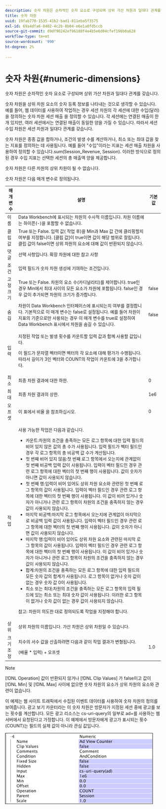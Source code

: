 ```yaml
---
description: 숫자 차원은 순차적인 숫자 요소로 구성되며 상위 가산 차원과 일대다 관계를 갖습니다.
title: 숫자 차원
uuid: 19fab770-1535-41b2-bad1-811eba5f3575
exl-id: 69a4dfa6-8402-4c2b-8b04-e6e1a0fd5ccb
source-git-commit: d9df90242ef96188f4e4b5e6d04cfef196b0a628
workflow-type: tm+mt
source-wordcount: '990'
ht-degree: 2%

---
```


# 숫자 차원{#numeric-dimensions}

숫자 차원은 순차적인 숫자 요소로 구성되며 상위 가산 차원과 일대다 관계를 갖습니다.

숫자 차원을 상위 차원 요소의 숫자 등록 정보를 나타내는 것으로 생각할 수 있습니다. 예를 들어, 웹 데이터를 사용하여 작업하는 경우 세션 차원의 각 세션에 대한 수입(달러)을 정의하는 숫자 차원 세션 매출 을 정의할 수 있습니다. 각 세션에는 연결된 매출이 한 개 있지만, 여러 세션에서는 연결된 매출이 동일한 양을 가질 수 있습니다. 따라서 세션 수입 차원은 세션 차원과 일대다 관계를 갖습니다.

숫자 차원은 종종 값을 합하거나, 조건의 발생 수를 계산하거나, 최소 또는 최대 값을 찾는 지표를 정의하는 데 사용됩니다. 예를 들어 &quot;수입&quot;이라는 지표는 세션 매출 차원을 사용하여 정의할 수 있습니다.sum(Session_Revenue, Session). 이러한 방식으로 정의된 경우 수입 지표는 선택한 세션의 총 매출액 양을 제공합니다.

숫자 차원은 다른 차원의 상위 차원이 될 수 없습니다.

숫자 차원은 다음 매개 변수로 정의됩니다.

<table id="table_15B849DD0BFC4D57AD6CF28898901324"> 
 <thead> 
  <tr> 
   <th colname="col1" class="entry"> 매개 변수 </th> 
   <th colname="col2" class="entry"> 설명 </th> 
   <th colname="col3" class="entry"> 기본값 </th> 
  </tr> 
 </thead>
 <tbody> 
  <tr> 
   <td colname="col1"> 이름 </td> 
   <td colname="col2"> Data Workbench에 표시되는 차원의 수사적 이름입니다. 차원 이름에는 하이픈(-)을 포함할 수 없습니다. </td> 
   <td colname="col3"> </td> 
  </tr> 
  <tr> 
   <td colname="col1"> 클립 값 </td> 
   <td colname="col2"> True 또는 False. 입력 값( 작업 후)을 Min과 Max 값 간에 클리핑할지 여부를 지정합니다. [클립 값]이 true이면 값이 해당 범위로 잘립니다. 클립 값이 false이면 상위 차원의 요소에 대해 값이 반환되지 않습니다. </td> 
   <td colname="col3"> </td> 
  </tr> 
  <tr> 
   <td colname="col1"> 댓글 </td> 
   <td colname="col2"> 선택 사항입니다. 확장 차원에 대한 참고 사항 </td> 
   <td colname="col3"> </td> 
  </tr> 
  <tr> 
   <td colname="col1"> 조건 </td> 
   <td colname="col2"> 입력 필드가 숫자 차원 생성에 기여하는 조건입니다. </td> 
   <td colname="col3"> </td> 
  </tr> 
  <tr> 
   <td colname="col1"> 고정 크기 </td> 
   <td colname="col2"> True 또는 False. 차원의 요소 수(카디널리티)를 제어합니다. true인 경우 Min에서 최대 사이의 모든 요소가 차원에 포함됩니다. false인 경우 값이 추가되면 차원의 크기가 증가합니다. </td> 
   <td colname="col3"> false </td> 
  </tr> 
  <tr> 
   <td colname="col1"> 숨김 </td> 
   <td colname="col2"> 차원이 Data Workbench 인터페이스에 표시되는지 여부를 결정합니다. 기본적으로 이 매개 변수는 false로 설정됩니다. 예를 들어 차원이 지표의 기준으로만 사용되는 경우 이 매개 변수를 true로 설정하여 Data Workbench 표시에서 차원을 숨길 수 있습니다. </td> 
   <td colname="col3"> false </td> 
  </tr> 
  <tr> 
   <td colname="col1"> 입력 </td> 
   <td colname="col2"> <p>지정된 작업 또는 발생 횟수를 카운트할 입력 값과 함께 사용할 값입니다. </p> <p> 이 필드가 문자열 벡터이면 벡터의 각 요소에 대해 평가가 수행됩니다. 따라서 길이가 3인 벡터와 COUNT의 작업이 카운트에 3을 추가합니다. </p> </td> 
   <td colname="col3"> </td> 
  </tr> 
  <tr> 
   <td colname="col1"> 최소 </td> 
   <td colname="col2"> 최종 차원 결과에 대한 하한. </td> 
   <td colname="col3"> 0 </td> 
  </tr> 
  <tr> 
   <td colname="col1"> 최대 </td> 
   <td colname="col2"> 최종 차원 결과의 상한. </td> 
   <td colname="col3"> 1e6 </td> 
  </tr> 
  <tr> 
   <td colname="col1"> 오프셋 </td> 
   <td colname="col2"> 이 표에서 비율 을 참조하십시오. </td> 
   <td colname="col3"> 0 </td> 
  </tr> 
  <tr> 
   <td colname="col1"> 작업 </td> 
   <td colname="col2"> <p>사용 가능한 작업은 다음과 같습니다. </p> <p> 
     <ul id="ul_E04733E5E8824A2BAAB90D9356078D99"> 
      <li id="li_CAEE9167D45540BEAC538345F250B509"> 카운트:차원의 조건을 충족하는 모든 로그 항목에 대한 <span class="wintitle"> 입력</span> 필드의 비어 있지 않은 값의 총 수가 사용됩니다. <span class="wintitle"> 입력</span> 필드가 벡터 필드인 경우 각 로그 항목의 총 비공백 값 수가 계산됩니다. </li> 
      <li id="li_64A4D671E78642BD9A9334F8098450B9"> 첫 번째 비어 있지 않음:첫 번째 로그 항목에서 오는지에 관계없이 첫 번째 비공백 입력 값이 사용됩니다. <span class="wintitle"> 입력</span>이 벡터 필드인 경우 관련 로그 항목에 대한 벡터의 첫 번째 행이 사용됩니다. 값이 숫자가 아니면 값이 사용되지 않습니다. </li> 
      <li id="li_C967964729BD4A638FF78D8883CE513F"> 첫 번째 행:입력이 비어 있어도 상위 차원 요소와 관련된 첫 번째 로그 항목의 값이 사용됩니다. <span class="wintitle"> 입력</span>이 벡터 필드인 경우 관련 로그 항목에 대한 벡터의 첫 번째 행이 사용됩니다. 이 값이 비어 있거나 숫자가 아니거나 관련 로그 항목이 차원의 조건을 충족하지 않는 경우 값이 사용되지 않습니다. </li> 
      <li id="li_74171B17F480478B8547E1A361B22DA4"> 마지막 비공백:마지막 로그 항목에서 오는지에 관계없이 마지막으로 비공백 입력 값이 사용됩니다. <span class="wintitle"> 입력</span>이 벡터 필드인 경우 관련 로그 항목에 대한 벡터의 첫 번째 행이 사용됩니다. 값이 숫자가 아니면 값이 사용되지 않습니다. </li> 
      <li id="li_1253ECF507BD4BBF97CBB2FA12915045"> 마지막 행:입력이 비어 있어도 상위 차원 요소와 관련된 마지막 로그 항목의 값이 사용됩니다. <span class="wintitle"> 입력</span>이 벡터 필드인 경우 관련 로그 항목에 대한 벡터의 첫 번째 행이 사용됩니다. 이 값이 비어 있거나 숫자가 아니거나 관련 로그 항목이 차원의 조건을 충족하지 않는 경우 값이 사용되지 않습니다. </li> 
      <li id="li_20819E3944544F98853D6A02814F47B2"> 합계:차원의 조건을 충족하는 모든 로그 항목에 대한 <span class="wintitle"> 입력</span> 필드의 모든 숫자 값의 합계가 사용됩니다. 로그 항목이 없거나 숫자 값이 없는 경우 숫자 값 0이 사용됩니다. </li> 
      <li id="li_086C2E57604B4645A9203A984C6F9A04">최소 또는 최대:차원의 조건을 충족하는 모든 로그 항목의 <span class="wintitle"> 입력</span> 필드에 있는 최소 또는 최대 숫자 값이 사용됩니다. 이러한 로그 항목이 없거나 숫자 값이 없는 경우 값이 사용되지 않습니다. </li> 
     </ul> </p> <p> <p>참고: 차원이 의도한 대로 정의되도록 작업을 지정해야 합니다. </p> </p> </td> 
   <td colname="col3"> </td> 
  </tr> 
  <tr> 
   <td colname="col1"> 상위 </td> 
   <td colname="col2"> 상위 차원의 이름입니다. 가산 차원은 상위 차원일 수 있습니다. </td> 
   <td colname="col3"> </td> 
  </tr> 
  <tr> 
   <td colname="col1"> 크기 조정 </td> 
   <td colname="col2"> <p>치수의 서수 값을 산출하려면 다음과 같이 작업 결과가 변형됩니다. </p> <p> (배율 * 입력) + 오프셋 </p> </td> 
   <td colname="col3"> 1.0 </td> 
  </tr> 
 </tbody> 
</table>

>[!NOTE]
>
>[!DNL Operation] 값이 반환되지 않거나 [!DNL Clip Values] 가 false이고 값이 [!DNL Min] 및 [!DNL Max] 사이에 없으면 숫자 차원의 요소가 상위 차원의 요소와 관련이 없습니다.

이 예제는 웹 사이트 트래픽에서 수집된 이벤트 데이터를 사용하여 숫자 차원의 정의를 보여줍니다. 광고 보기 카운터라는 이 숫자 차원은 방문자가 지정된 세션 중에 광고를 보는 횟수를 계산합니다. 모든 광고 리소스는 cs-uri-query의 일부로 ad=를 사용하는 웹 서버에서 요청된다고 가정합니다. 이 예제에서 방문자에게 광고가 표시되는 횟수(COUNT)는 필드의 실제 값이 아니라 관심 값입니다.

![](assets/cfg_Transformation_Dim_Numeric.png)
